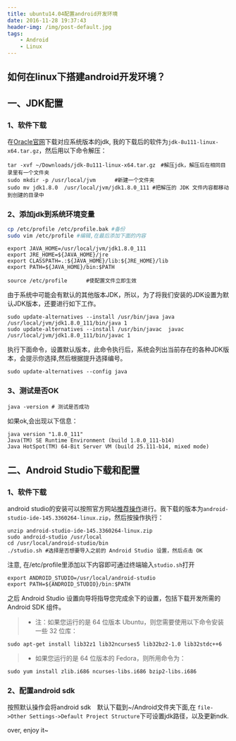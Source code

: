 ```yaml
---
title: ubuntu14.04配置android开发环境 
date: 2016-11-28 19:37:43
header-img: /img/post-default.jpg
tags:
    - Android
    - Linux
---
```

## 如何在linux下搭建android开发环境？
## 一、JDK配置
### 1、软件下载
在[Oracle官网](http://www.oracle.com/technetwork/java/javase/downloads/jdk8-downloads-2133151.html)下载对应系统版本的jdk, 我的下载后的软件为`jdk-8u111-linux-x64.tar.gz`，然后用以下命令解压：
```
tar -xvf ~/Downloads/jdk-8u111-linux-x64.tar.gz　#解压jdk，解压后在相同目录里有一个文件夹
sudo mkdir -p /usr/local/jvm      #新建一个文件夹
sudo mv jdk1.8.0  /usr/local/jvm/jdk1.8.0_111 #把解压的 JDK 文件内容都移动到创建的目录中
```

### 2、添加jdk到系统环境变量
``` bash
cp /etc/profile /etc/profile.bak #备份
sudo vim /etc/profile #编辑,在最后添加下面的内容
```
```
export JAVA_HOME=/usr/local/jvm/jdk1.8.0_111
export JRE_HOME=${JAVA_HOME}/jre 
export CLASSPATH=.:${JAVA_HOME}/lib:${JRE_HOME}/lib 
export PATH=${JAVA_HOME}/bin:$PATH
```
```
source /etc/profile 　　　#使配置文件立即生效
```
由于系统中可能会有默认的其他版本JDK，所以，为了将我们安装的JDK设置为默认JDK版本，还要进行如下工作。
```
sudo update-alternatives --install /usr/bin/java java /usr/local/jvm/jdk1.8.0_111/bin/java 1  
sudo update-alternatives --install /usr/bin/javac  javac /usr/local/jvm/jdk1.8.0_111/bin/javac 1
```
执行下面命令，设置默认版本，此命令执行后，系统会列出当前存在的各种JDK版本，会提示你选择,然后根据提升选择编号。
```
sudo update-alternatives --config java
```
### 3、测试是否OK
```
java -version # 测试是否成功 
```
如果ok,会出现以下信息：
```
java version "1.8.0_111"
Java(TM) SE Runtime Environment (build 1.8.0_111-b14)
Java HotSpot(TM) 64-Bit Server VM (build 25.111-b14, mixed mode)
```
## 二、Android Studio下载和配置
### 1、软件下载
android studio的安装可以按照官方网站[推荐操作](https://developer.android.com/studio/install.html)进行。我下载的版本为`android-studio-ide-145.3360264-linux.zip`，然后按操作执行：
```
unzip android-studio-ide-145.3360264-linux.zip
sudo android-studio /usr/local
cd /usr/local/android-studio/bin
./studio.sh #选择是否想要导入之前的 Android Studio 设置，然后点击 OK
```
注意, 在/etc/profile里添加以下内容即可通过终端输入`studio.sh`打开
```
export ANDROID_STUDIO=/usr/local/android-studio
export PATH=${ANDROID_STUDIO}/bin:$PATH
```
之后 Android Studio 设置向导将指导您完成余下的设置，包括下载开发所需的 Android SDK 组件。

>* 注：如果您运行的是 64 位版本 Ubuntu，则您需要使用以下命令安装一些 32 位库：
```
sudo apt-get install lib32z1 lib32ncurses5 lib32bz2-1.0 lib32stdc++6
```
>* 如果您运行的是 64 位版本的 Fedora，则所用命令为：
```
sudo yum install zlib.i686 ncurses-libs.i686 bzip2-libs.i686
```

### 2、配置android sdk
按照默认操作会将android sdk　默认下载到~/Android文件夹下面,在 `file->Other Settings->Default Project Structure`下可设置jdk路径，以及更新ndk.

over, enjoy it~
